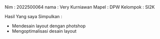 Nim : 2022500064
nama : Very Kurniawan
Mapel : DPW
Kelompok : SI2K

Hasil Yang saya Simpulkan :
- Mendesain layout dengan photshop
- Mengoptimalisasi desain layout
